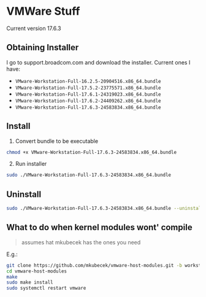 # VMWare Stuff

Current version 17.6.3

## Obtaining Installer

I go to support.broadcom.com and download the installer. Current ones I have:

- `VMware-Workstation-Full-16.2.5-20904516.x86_64.bundle`
- `VMware-Workstation-Full-17.5.2-23775571.x86_64.bundle`
- `VMware-Workstation-Full-17.6.1-24319023.x86_64.bundle`
- `VMware-Workstation-Full-17.6.2-24409262.x86_64.bundle`
- `VMware-Workstation-Full-17.6.3-24583834.x86_64.bundle`

## Install

1. Convert bundle to be executable
```bash
chmod +x VMware-Workstation-Full-17.6.3-24583834.x86_64.bundle
```

2. Run installer
```bash
sudo ./VMware-Workstation-Full-17.6.3-24583834.x86_64.bundle
```

## Uninstall

```bash
sudo ./VMware-Workstation-Full-17.6.3-24583834.x86_64.bundle --uninstall-product vmware-workstation
```

## What to do when kernel modules wont' compile 

> assumes hat mkubecek has the ones you need

E.g.:

```bash
git clone https://github.com/mkubecek/vmware-host-modules.git -b workstation-17.5.2
cd vmware-host-modules
make
sudo make install
sudo systemctl restart vmware
```